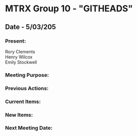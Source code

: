 # MTRX Group 10 - "GITHEADS"
##  Date - 5/03/205
### Present:
Rory Clements <br>
Henry Wilcox <br>
Emily Stockwell <br>


### Meeting Purpose:

### Previous Actions:

### Current Items:
 
### New Items:

### Next Meeting Date:


